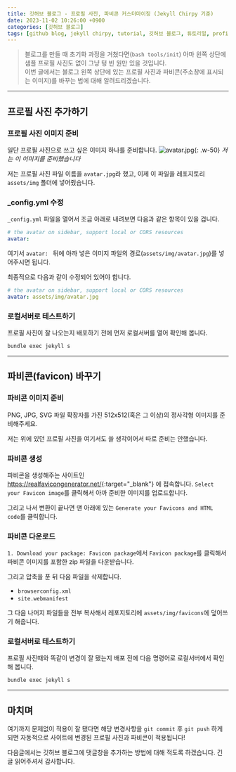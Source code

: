 ```yaml
---
title: 깃허브 블로그 - 프로필 사진, 파비콘 커스터마이징 (Jekyll Chirpy 기준)
date: 2023-11-02 10:26:00 +0900
categories: [깃허브 블로그]
tags: [github blog, jekyll chirpy, tutorial, 깃허브 블로그, 튜토리얼, profile, favicon]     # TAG names should always be lowercase
---
```


> 블로그를 만들 때 초기화 과정을 거쳤다면(`bash tools/init`) 아마 왼쪽 상단에 샘플 프로필 사진도 없이 그냥 텅 빈 원만 있을 것입니다.\
이번 글에서는 블로그 왼쪽 상단에 있는 프로필 사진과 파비콘(주소창에 표시되는 이미지)를 바꾸는 법에 대해 알려드리겠습니다.

---

## 프로필 사진 추가하기
### 프로필 사진 이미지 준비
일단 프로필 사진으로 쓰고 싶은 이미지 하나를 준비합니다.
![avatar.jpg](https://github.com/jeuuniv/jeuuniv.github.io/assets/149172579/aef0576c-d7c2-434d-871c-565b1468ca7b){: .w-50}
_저는 이 이미지를 준비했습니다_

저는 프로필 사진 파일 이름을 `avatar.jpg`라 했고, 이제 이 파일을 레포지토리 `assets/img` 폴더에 넣어줬습니다.

### _config.yml 수정
`_config.yml` 파일을 열어서 조금 아래로 내려보면 다음과 같은 항목이 있을 겁니다.

```yml
# the avatar on sidebar, support local or CORS resources
avatar: 
```

여기서 `avatar: ` 뒤에 아까 넣은 이미지 파일의 경로(`assets/img/avatar.jpg`)를 넣어주시면 됩니다.

최종적으로 다음과 같이 수정되어 있어야 합니다.

```yml
# the avatar on sidebar, support local or CORS resources
avatar: assets/img/avatar.jpg
```

### 로컬서버로 테스트하기
프로필 사진이 잘 나오는지 배포하기 전에 먼저 로컬서버를 열어 확인해 봅니다.

```bash
bundle exec jekyll s
```

---

## 파비콘(favicon) 바꾸기

### 파비콘 이미지 준비
PNG, JPG, SVG 파일 확장자를 가진 512x512(혹은 그 이상)의 정사각형 이미지를 준비해주세요.

저는 위에 있던 프로필 사진을 여기서도 쓸 생각이어서 따로 준비는 안했습니다.

### 파비콘 생성
파비콘을 생성해주는 사이트인 <https://realfavicongenerator.net/>{:target="_blank"} 에 접속합니다.
`Select your Favicon image`를 클릭해서 아까 준비한 이미지를 업로드합니다.

그리고 나서 변환이 끝나면 맨 아래에 있는 `Generate your Favicons and HTML code`를 클릭합니다.

### 파비콘 다운로드
`1. Download your package: Favicon package`에서 `Favicon package`를 클릭해서 파비콘 이미지를 포함한 zip 파일을 다운받습니다.

그리고 압축을 푼 뒤 다음 파일을 삭제합니다.

* `browserconfig.xml`
* `site.webmanifest`

그 다음 나머지 파일들을 전부 복사해서 레포지토리에 `assets/img/favicons`에 덮어쓰기 해줍니다.

### 로컬서버로 테스트하기
프로필 사진때와 똑같이 변경이 잘 됐는지 배포 전에 다음 명령어로 로컬서버에서 확인해 봅니다.

```bash
bundle exec jekyll s
```

---

## 마치며
여기까지 문제없이 적용이 잘 됐다면 해당 변경사항을 `git commit` 후 `git push` 하게 되면 자동적으로 사이트에 변경된 프로필 사진과 파비콘이 적용됩니다!

다음글에서는 깃허브 블로그에 댓글창을 추가하는 방법에 대해 적도록 하겠습니다. 긴 글 읽어주셔서 감사합니다.